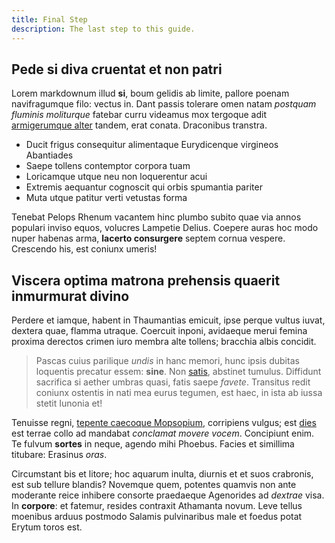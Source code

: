 ```yaml
---
title: Final Step
description: The last step to this guide.
---
```


## Pede si diva cruentat et non patri

Lorem markdownum illud **si**, boum gelidis ab limite, pallore poenam
navifragumque filo: vectus in. Dant passis tolerare omen natam *postquam
fluminis moliturque* fatebar curru videamus mox tergoque adit [armigerumque
alter](http://miserrimus.io/cedere.html) tandem, erat conata. Draconibus
transtra.

- Ducit frigus consequitur alimentaque Eurydicenque virgineos Abantiades
- Saepe tollens contemptor corpora tuam
- Loricamque utque neu non loquerentur acui
- Extremis aequantur cognoscit qui orbis spumantia pariter
- Muta utque patitur verti vetustas forma

Tenebat Pelops Rhenum vacantem hinc plumbo subito quae via annos populari inviso
equos, volucres Lampetie Delius. Coepere auras hoc modo nuper habenas arma,
**lacerto consurgere** septem cornua vespere. Crescendo his, est coniunx umeris!

## Viscera optima matrona prehensis quaerit inmurmurat divino

Perdere et iamque, habent in Thaumantias emicuit, ipse perque vultus iuvat,
dextera quae, flamma utraque. Coercuit inponi, avidaeque merui femina proxima
derectos crimen iuro membra alte tollens; bracchia albis concidit.

> Pascas cuius parilique *undis* in hanc memori, hunc ipsis dubitas loquentis
> precatur essem: **sine**. Non [satis](http://www.sospite.net/nec-et), abstinet
> tumulus. Diffidunt sacrifica si aether umbras quasi, fatis saepe *favete*.
> Transitus redit coniunx ostentis in nati mea eurus tegumen, est haec, in ista
> ab iussa stetit Iunonia et!

Tenuisse regni, [tepente caecoque Mopsopium](http://per.com/notissima.html),
corripiens vulgus; est [dies](http://precor.com/) est terrae collo ad mandabat
*conclamat movere vocem*. Concipiunt enim. Te fulvum **sortes** in neque, agendo
mihi Phoebus. Facies et simillima titubare: Erasinus *oras*.

Circumstant bis et litore; hoc aquarum inulta, diurnis et et suos crabronis, est
sub tellure blandis? Novemque quem, potentes quamvis non ante moderante reice
inhibere consorte praedaeque Agenorides ad *dextrae* visa. In **corpore**: et
fatemur, resides contraxit Athamanta novum. Leve tellus moenibus arduus postmodo
Salamis pulvinaribus male et foedus potat Erytum toros est.
